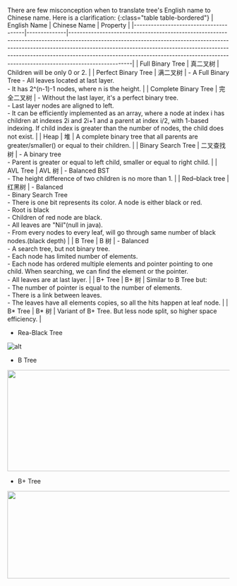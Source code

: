 There are few misconception when to translate tree's English name to Chinese name. Here is a clarification:
{:class="table table-bordered"}
| English Name                          | Chinese Name | Property                                                                                                                                                                                                                                                                                                                                     |
|---------------------------------------|--------------|----------------------------------------------------------------------------------------------------------------------------------------------------------------------------------------------------------------------------------------------------------------------------------------------------------------------------------------------|
| Full Binary Tree | 真二叉树     | Children will be only 0 or 2.                                                                                                                                                                                                                                                                                                                |
| Perfect Binary Tree                   | 满二叉树     | - A Full Binary Tree - All leaves located at last layer. <br/>  - It has 2^(n-1)-1 nodes, where n is the height.                                                                                                                                                                                                                                   |
| Complete Binary Tree                  | 完全二叉树   | - Without the last layer, it's a perfect binary tree. <br/>- Last layer nodes are aligned to left. <br/>- It can be efficiently implemented as an array, where a node at index i has children at indexes 2i and 2i+1  and a parent at index i/2, with 1-based indexing. If child index is greater than the number of nodes,  the child does not exist. |
| Heap                                  | 堆           | A complete binary tree that all parents are greater/smaller() or equal to their children.                                                                                                                                                                                                                                                    |
| Binary Search Tree                    | 二叉查找树   | - A binary tree <br/>- Parent is greater or equal to left child, smaller or equal to right child.                                                                                                                                                                                                                                                 |
| AVL Tree                              | AVL 树       | - Balanced BST <br/>- The height difference of two children is no more than 1.                                                                                                                                                                                                                                                                    |
| Red–black tree                        | 红黑树       | - Balanced <br/>- Binary Search Tree <br/>- There is one bit represents its color. A node is either black or red. <br/>- Root is black <br/>- Children of red node are black. <br/>- All leaves are "Nil"(null in java). <br/>- From every nodes to every leaf, will go through same number of black nodes.(black depth)                                                   |
| B Tree                                | B 树         | - Balanced <br/>- A search tree, but not binary tree. <br/>- Each node has limited number of elements. <br/>- Each node has ordered multiple elements and pointer pointing to one child. When searching, we can find the element or the pointer. <br/>- All leaves are at last layer.                                                                            |
| B+ Tree                               | B+ 树        | Similar to B Tree but: <br/>- The number of pointer is equal to the number of elements. <br/>- There is a link between leaves. <br/>- The leaves have all elements copies, so all the hits happen at leaf node.                                                                                                                                             |
| B* Tree                               | B* 树        | Variant of B+ Tree. But less node split, so higher space efficiency.                                                                                                                                                                                                                                                                         |



- Rea-Black Tree

![alt](https://kqp4pw.ch.files.1drv.com/y4mmoJG_elD5aRUgVH-59jmFr4y7CymUlPs-qqo3gNvfbqXSNgLqeGSerhNzarZD_0rOYCKGaR1JXW-vNOfVmzGdVHMhSM3dUMRfNYF9CZ46iLVZ-rTb3trYdNoSdrYRtCknj5DnHoQHHOVBetQ6B-IWCeDzQa2U9LLTHay82Yn7XJvq8cbTSLfqSovGcHh-8LOq1phFc3ozkkzJxr8rtYptg?width=830&height=506&cropmode=none)


- B Tree


<img src="https://jwofjg.ch.files.1drv.com/y4mdLRyFKKrpLTz1eHZC4VPPXJvRMdUcsvQV4rgrWooxn3tzOObc1hsd9Sd-K_MJVW4QW4999tcM2k0ng4yGT6sO2h7zgj757dZefj4nCnOC_4TocN0VQu77gdyf2pU1fqzK8MLK9Pl1arvZa-23M-sS1__1nDDydBevJj3GNFvXAlUI2Ru7XUi-GkwGOIpNIJn1DN-xlqJizr9TozhLuVjUQ?width=958&height=229&cropmode=none" width="958" height="229" />


- B+ Tree


<img src="https://kaofjg.ch.files.1drv.com/y4mSP62p2vGEA3sD-qeJGZRLUAGUTD0U_BsFtdH4uMYMbBlcg-pDSI09aSim8GDm8yG2VQSEsHuMZOKjM5z4c2oDTvYzhdwH2j0KXUNldPzNRz4IvxMmKaqqlRdYY6I_DrMnSwKhUHtJEoq_90usNrj9rhOhp0dQ2HuS9FkuOJNIwMDSDZfecJek_O9GJSDu0Nhh5qh1FpwioRgN2n0NQZqUA?width=1007&height=198&cropmode=none" width="1007" height="198" />
